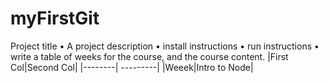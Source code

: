 # myFirstGit
Project title
• A project description
• install instructions
• run instructions
• write a table of weeks for the course, and the course content.
|First Col|Second Col|
|--------| ---------|
|Weeek|Intro to Node|
